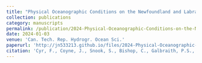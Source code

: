 ```yaml
---
title: "Physical Oceanographic Conditions on the Newfoundland and Labrador Shelf during 2022"
collection: publications
category: manuscripts
permalink: /publication/2024-Physical-Oceanographic-Conditions-on-the-Newfoundland-and-Labrador-Shelf-during-2022
date: 2024-01-03
venue: 'Can. Tech. Rep. Hydrogr. Ocean Sci.'
paperurl: 'http://jn533213.github.io/files/2024-Physical-Oceanographic-Conditions-on-the-Newfoundland-and-Labrador-Shelf-during-2022.pdf'
citation: 'Cyr, F., Coyne, J., Snook, S., Bishop, C., Galbraith, P.S., Chen, N., Han, G. 2024. Physical Oceanographic Conditions on the Newfoundland and Labrador Shelf during 2022. Can. Tech. Rep. Hydrogr. Ocean Sci. 377: iv + 53 p.'
---
```

